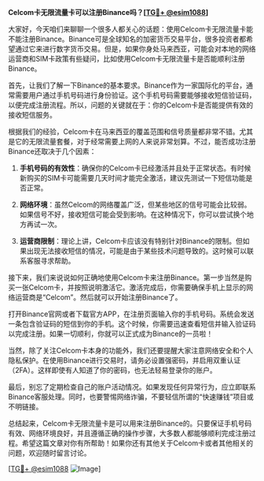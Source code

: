 **Celcom卡无限流量卡可以注册Binance吗？[[TG💪+ @esim1088](https://t.me/s/esim1088)]**

大家好，今天咱们来聊聊一个很多人都关心的话题：使用Celcom卡无限流量卡能不能注册Binance。Binance可是全球知名的加密货币交易平台，很多投资者都希望通过它来进行数字货币交易。但是，如果你身处马来西亚，可能会对本地的网络运营商和SIM卡政策有些疑问，比如使用Celcom卡无限流量卡是否能顺利注册Binance。

首先，让我们了解一下Binance的基本要求。Binance作为一家国际化的平台，通常需要用户通过手机号码进行身份验证。这个手机号码需要能够接收短信验证码，以便完成注册流程。所以，问题的关键就在于：你的Celcom卡是否能提供有效的接收短信服务。

根据我们的经验，Celcom卡在马来西亚的覆盖范围和信号质量都非常不错。尤其是它的无限流量套餐，对于经常需要上网的人来说非常划算。不过，能否成功注册Binance还取决于几个因素：

1. **手机号码的有效性**：确保你的Celcom卡已经激活并且处于正常状态。有时候新购买的SIM卡可能需要几天时间才能完全激活，建议先测试一下短信功能是否正常。
   
2. **网络环境**：虽然Celcom的网络覆盖广泛，但某些地区的信号可能会比较弱。如果信号不好，接收短信可能会受到影响。在这种情况下，你可以尝试换个地方再试一次。

3. **运营商限制**：理论上讲，Celcom卡应该没有特别针对Binance的限制。但如果出现无法接收短信的情况，可能是由于某些技术问题导致的。这时候可以联系客服寻求帮助。

接下来，我们来说说如何正确地使用Celcom卡来注册Binance。第一步当然是购买一张Celcom卡，并按照说明激活它。激活完成后，你需要确保手机上显示的网络运营商是“Celcom”。然后就可以开始注册Binance了。

打开Binance官网或者下载官方APP，在注册页面输入你的手机号码。系统会发送一条包含验证码的短信到你的手机。这个时候，你需要迅速查看短信并输入验证码以完成注册。如果一切顺利，你就可以正式成为Binance的一员啦！

当然，除了关注Celcom卡本身的功能外，我们还要提醒大家注意网络安全和个人隐私保护。在使用Binance进行交易时，请务必设置强密码，并启用双重认证（2FA）。这样即使有人知道了你的密码，也无法轻易登录你的账户。

最后，别忘了定期检查自己的账户活动情况。如果发现任何异常行为，应立即联系Binance客服处理。同时，也要警惕网络诈骗，不要轻信所谓的“快速赚钱”项目或不明链接。

总结起来，Celcom卡无限流量卡是可以用来注册Binance的。只要保证手机号码有效、网络环境良好，并且遵循正确的操作步骤，大多数人都能够顺利完成注册过程。希望这篇文章对你有所帮助！如果你还有其他关于Celcom卡或者其他相关的问题，欢迎随时留言讨论。

[[TG💪+ @esim1088](https://t.me/s/esim1088) ![Image](https://i.postimg.cc/4NQfJmqS/Snipaste-2025-05-13-00-14-12.png)]